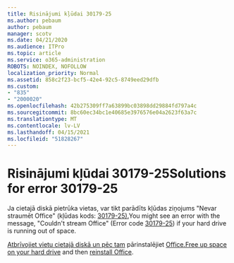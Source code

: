 ```yaml
---
title: Risinājumi kļūdai 30179-25
ms.author: pebaum
author: pebaum
manager: scotv
ms.date: 04/21/2020
ms.audience: ITPro
ms.topic: article
ms.service: o365-administration
ROBOTS: NOINDEX, NOFOLLOW
localization_priority: Normal
ms.assetid: 858c2f23-bcf5-42e4-92c5-8749eed29dfb
ms.custom:
- "835"
- "2000020"
ms.openlocfilehash: 42b275309ff7a63899bc03898dd29884fd797a4c
ms.sourcegitcommit: 8bc60ec34bc1e40685e3976576e04a2623f63a7c
ms.translationtype: MT
ms.contentlocale: lv-LV
ms.lasthandoff: 04/15/2021
ms.locfileid: "51828267"
---
```

# <a name="solutions-for-error-30179-25"></a><span data-ttu-id="69a9c-102">Risinājumi kļūdai 30179-25</span><span class="sxs-lookup"><span data-stu-id="69a9c-102">Solutions for error 30179-25</span></span>

<span data-ttu-id="69a9c-103">Ja cietajā diskā pietrūka vietas, var tikt parādīts kļūdas ziņojums "Nevar straumēt Office" (kļūdas kods: [30179-25).](https://support.office.com/article/e40d3c7d-98f6-4284-94a0-882beaa44593?wt.mc_id=Alchemy_ClientDIA)</span><span class="sxs-lookup"><span data-stu-id="69a9c-103">You might see an error with the message, "Couldn't stream Office" (Error code [30179-25](https://support.office.com/article/e40d3c7d-98f6-4284-94a0-882beaa44593?wt.mc_id=Alchemy_ClientDIA)) if your hard drive is running out of space.</span></span>
  
<span data-ttu-id="69a9c-104">[Atbrīvojiet vietu cietajā diskā un pēc tam](https://support.microsoft.com/help/12425/windows-10-free-up-drive-space) pārinstalējiet [Office.](https://portal.office.com/OLS/MySoftware.aspx)</span><span class="sxs-lookup"><span data-stu-id="69a9c-104">[Free up space on your hard drive](https://support.microsoft.com/help/12425/windows-10-free-up-drive-space) and then [reinstall Office](https://portal.office.com/OLS/MySoftware.aspx).</span></span>
  